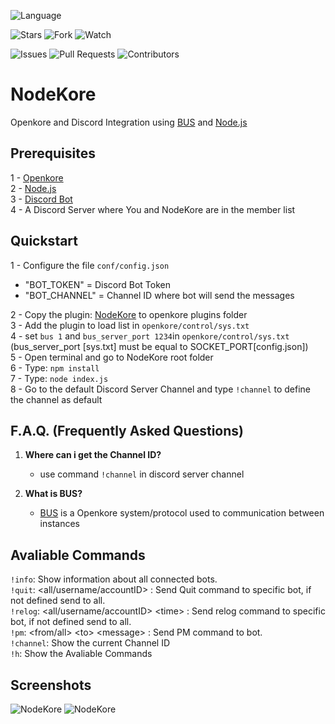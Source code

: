 ![Language](https://img.shields.io/badge/language-JavaScript-blue.svg)

![Stars](https://img.shields.io/github/stars/alisonrag/NodeKore)
![Fork](https://img.shields.io/github/forks/alisonrag/NodeKore?label=Fork)
![Watch](https://img.shields.io/github/watchers/alisonrag/NodeKore?label=Watch)

![Issues](https://img.shields.io/github/issues/alisonrag/NodeKore)
![Pull Requests](https://img.shields.io/github/issues-pr/alisonrag/NodeKore.svg)
![Contributors](https://img.shields.io/github/contributors/alisonrag/NodeKore.svg)

# NodeKore
 Openkore and Discord Integration using [BUS](https://openkore.com/wiki/Bus) and [Node.js](https://nodejs.org/en/)  

## Prerequisites
1 - [Openkore](https://github.com/OpenKore/openkore)  
2 - [Node.js](https://nodejs.org/en/)  
3 - [Discord Bot](https://discord.com/developers/applications)  
4 - A Discord Server where You and NodeKore are in the member list

## Quickstart
1 - Configure the file `conf/config.json`
 - "BOT_TOKEN" = Discord Bot Token
 - "BOT_CHANNEL" = Channel ID where bot will send the messages

2 - Copy the plugin: [NodeKore](https://github.com/alisonrag/NodeKore/blob/main/plugin/NodeKore.pl) to openkore plugins folder  
3 - Add the plugin to load list in `openkore/control/sys.txt`  
4 - set `bus 1` and `bus_server_port 1234`in `openkore/control/sys.txt` (bus_server_port [sys.txt] must be equal to SOCKET_PORT[config.json])  
5 - Open terminal and go to NodeKore root folder  
6 - Type: `npm install`  
7 - Type: `node index.js`  
8 - Go to the default Discord Server Channel and type `!channel` to define the channel as default

## F.A.Q. (Frequently Asked Questions)
 1. **Where can i get the Channel ID?**
    - use command `!channel` in discord server channel

 2. **What is BUS?**
    - [BUS](https://openkore.com/wiki/Bus) is a Openkore system/protocol used to communication between instances

## Avaliable Commands
`!info`: Show information about all connected bots.    
`!quit`: <all/username/accountID> : Send Quit command to specific bot, if not defined send to all.  
`!relog`: <all/username/accountID> \<time> : Send relog command to specific bot, if not defined send to all.  
`!pm`: <from/all> \<to> \<message> : Send PM command to bot.  
`!channel`: Show the current Channel ID  
`!h`: Show the Avaliable Commands
 
 ## Screenshots
 ![NodeKore](https://i.imgur.com/sjGY013.png)
 ![NodeKore](https://i.imgur.com/WhLMakO.png)

